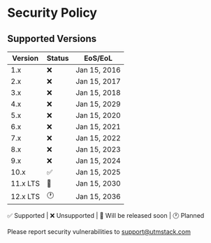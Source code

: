 # Security Policy

## Supported Versions

| Version   | Status             | EoS/EoL      |
| --------- | ------------------ | ------------ |
|  1.x      | :x:                | Jan 15, 2016 |
|  2.x      | :x:                | Jan 15, 2017 |
|  3.x      | :x:                | Jan 15, 2018 |
|  4.x      | :x:                | Jan 15, 2029 |
|  5.x      | :x:                | Jan 15, 2020 |
|  6.x      | :x:                | Jan 15, 2021 |
|  7.x      | :x:                | Jan 15, 2022 |
|  8.x      | :x:                | Jan 15, 2023 |
|  9.x      | :x:                | Jan 15, 2024 |
|  10.x     | :white_check_mark: | Jan 15, 2025 |
|  11.x LTS | :date:             | Jan 15, 2030 |
|  12.x LTS | :clock1:           | Jan 15, 2036 |

:white_check_mark: Supported | :x: Unsupported | :date: Will be released soon | :clock1: Planned

Please report security vulnerabilities to support@utmstack.com
